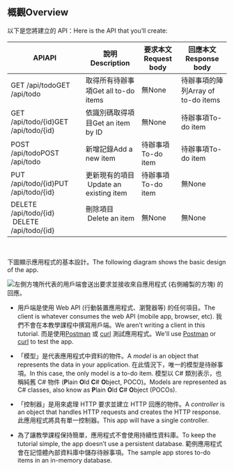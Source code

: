 ## <a name="overview"></a><span data-ttu-id="1c0f0-101">概觀</span><span class="sxs-lookup"><span data-stu-id="1c0f0-101">Overview</span></span>

<span data-ttu-id="1c0f0-102">以下是您將建立的 API：</span><span class="sxs-lookup"><span data-stu-id="1c0f0-102">Here is the API that you’ll create:</span></span>

|<span data-ttu-id="1c0f0-103">API</span><span class="sxs-lookup"><span data-stu-id="1c0f0-103">API</span></span> | <span data-ttu-id="1c0f0-104">說明</span><span class="sxs-lookup"><span data-stu-id="1c0f0-104">Description</span></span>    | <span data-ttu-id="1c0f0-105">要求本文</span><span class="sxs-lookup"><span data-stu-id="1c0f0-105">Request body</span></span>    | <span data-ttu-id="1c0f0-106">回應本文</span><span class="sxs-lookup"><span data-stu-id="1c0f0-106">Response body</span></span>   |
|--- | ---- | ---- | ---- |
|<span data-ttu-id="1c0f0-107">GET /api/todo</span><span class="sxs-lookup"><span data-stu-id="1c0f0-107">GET /api/todo</span></span>  | <span data-ttu-id="1c0f0-108">取得所有待辦事項</span><span class="sxs-lookup"><span data-stu-id="1c0f0-108">Get all to-do items</span></span> | <span data-ttu-id="1c0f0-109">無</span><span class="sxs-lookup"><span data-stu-id="1c0f0-109">None</span></span> | <span data-ttu-id="1c0f0-110">待辦事項的陣列</span><span class="sxs-lookup"><span data-stu-id="1c0f0-110">Array of to-do items</span></span>|
|<span data-ttu-id="1c0f0-111">GET /api/todo/{id}</span><span class="sxs-lookup"><span data-stu-id="1c0f0-111">GET /api/todo/{id}</span></span>  | <span data-ttu-id="1c0f0-112">依識別碼取得項目</span><span class="sxs-lookup"><span data-stu-id="1c0f0-112">Get an item by ID</span></span> | <span data-ttu-id="1c0f0-113">無</span><span class="sxs-lookup"><span data-stu-id="1c0f0-113">None</span></span> | <span data-ttu-id="1c0f0-114">待辦事項</span><span class="sxs-lookup"><span data-stu-id="1c0f0-114">To-do item</span></span>|
|<span data-ttu-id="1c0f0-115">POST /api/todo</span><span class="sxs-lookup"><span data-stu-id="1c0f0-115">POST /api/todo</span></span> | <span data-ttu-id="1c0f0-116">新增記錄</span><span class="sxs-lookup"><span data-stu-id="1c0f0-116">Add a new item</span></span> | <span data-ttu-id="1c0f0-117">待辦事項</span><span class="sxs-lookup"><span data-stu-id="1c0f0-117">To-do item</span></span>  | <span data-ttu-id="1c0f0-118">待辦事項</span><span class="sxs-lookup"><span data-stu-id="1c0f0-118">To-do item</span></span> |
|<span data-ttu-id="1c0f0-119">PUT /api/todo/{id}</span><span class="sxs-lookup"><span data-stu-id="1c0f0-119">PUT /api/todo/{id}</span></span> | <span data-ttu-id="1c0f0-120">更新現有的項目 &nbsp;</span><span class="sxs-lookup"><span data-stu-id="1c0f0-120">Update an existing item &nbsp;</span></span>  | <span data-ttu-id="1c0f0-121">待辦事項</span><span class="sxs-lookup"><span data-stu-id="1c0f0-121">To-do item</span></span> |  <span data-ttu-id="1c0f0-122">無</span><span class="sxs-lookup"><span data-stu-id="1c0f0-122">None</span></span> |
|<span data-ttu-id="1c0f0-123">DELETE /api/todo/{id}  &nbsp;  &nbsp;</span><span class="sxs-lookup"><span data-stu-id="1c0f0-123">DELETE /api/todo/{id}  &nbsp;  &nbsp;</span></span> | <span data-ttu-id="1c0f0-124">刪除項目 &nbsp;  &nbsp;</span><span class="sxs-lookup"><span data-stu-id="1c0f0-124">Delete an item &nbsp;  &nbsp;</span></span>  | <span data-ttu-id="1c0f0-125">無</span><span class="sxs-lookup"><span data-stu-id="1c0f0-125">None</span></span>  | <span data-ttu-id="1c0f0-126">無</span><span class="sxs-lookup"><span data-stu-id="1c0f0-126">None</span></span>|

<br>

<span data-ttu-id="1c0f0-127">下圖顯示應用程式的基本設計。</span><span class="sxs-lookup"><span data-stu-id="1c0f0-127">The following diagram shows the basic design of the app.</span></span>

![左側方塊所代表的用戶端會送出要求並接收來自應用程式 (右側繪製的方塊) 的回應。](../../tutorials/first-web-api/_static/architecture.png)

* <span data-ttu-id="1c0f0-132">用戶端是使用 Web API (行動裝置應用程式、瀏覽器等) 的任何項目。</span><span class="sxs-lookup"><span data-stu-id="1c0f0-132">The client is whatever consumes the web API (mobile app, browser, etc).</span></span> <span data-ttu-id="1c0f0-133">我們不會在本教學課程中撰寫用戶端。</span><span class="sxs-lookup"><span data-stu-id="1c0f0-133">We aren’t writing a client in this tutorial.</span></span> <span data-ttu-id="1c0f0-134">而是使用[Postman](https://www.getpostman.com/) 或 [curl](https://developer.apple.com/legacy/library/documentation/Darwin/Reference/ManPages/man1/curl.1.html) 測試應用程式。</span><span class="sxs-lookup"><span data-stu-id="1c0f0-134">We'll use [Postman](https://www.getpostman.com/) or [curl](https://developer.apple.com/legacy/library/documentation/Darwin/Reference/ManPages/man1/curl.1.html) to test the app.</span></span>

* <span data-ttu-id="1c0f0-135">「模型」是代表應用程式中資料的物件。</span><span class="sxs-lookup"><span data-stu-id="1c0f0-135">A *model* is an object that represents the data in your application.</span></span> <span data-ttu-id="1c0f0-136">在此情況下，唯一的模型是待辦事項。</span><span class="sxs-lookup"><span data-stu-id="1c0f0-136">In this case, the only model is a to-do item.</span></span> <span data-ttu-id="1c0f0-137">模型以 C# 類別表示，也稱純舊 C# 物件 (**P**lain **O**ld **C**# **O**bject, POCO)。</span><span class="sxs-lookup"><span data-stu-id="1c0f0-137">Models are represented as C# classes, also know as **P**lain **O**ld **C**# **O**bject (POCOs).</span></span>

* <span data-ttu-id="1c0f0-138">「控制器」是用來處理 HTTP 要求並建立 HTTP 回應的物件。</span><span class="sxs-lookup"><span data-stu-id="1c0f0-138">A *controller* is an object that handles HTTP requests and creates the HTTP response.</span></span> <span data-ttu-id="1c0f0-139">此應用程式將具有單一控制器。</span><span class="sxs-lookup"><span data-stu-id="1c0f0-139">This app will have a single controller.</span></span>

* <span data-ttu-id="1c0f0-140">為了讓教學課程保持簡單，應用程式不會使用持續性資料庫。</span><span class="sxs-lookup"><span data-stu-id="1c0f0-140">To keep the tutorial simple, the app doesn’t use a persistent database.</span></span> <span data-ttu-id="1c0f0-141">範例應用程式會在記憶體內部資料庫中儲存待辦事項。</span><span class="sxs-lookup"><span data-stu-id="1c0f0-141">The sample app stores to-do items in an in-memory database.</span></span>
